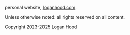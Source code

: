 personal website, [loganhood.com](https://www.loganhood.com).

Unless otherwise noted: all rights reserved on all content.

Copyright 2023-2025 Logan Hood
